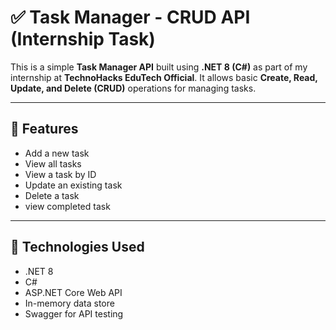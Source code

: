 # ✅ Task Manager - CRUD API (Internship Task)

This is a simple **Task Manager API** built using **.NET 8 (C#)** as part of my internship at **TechnoHacks EduTech Official**. It allows basic **Create, Read, Update, and Delete (CRUD)** operations for managing tasks.

---

## 🚀 Features

- Add a new task
- View all tasks
- View a task by ID
- Update an existing task
- Delete a task
- view completed task

---

## 🧰 Technologies Used

- .NET 8
- C#
- ASP.NET Core Web API
- In-memory data store 
- Swagger for API testing


